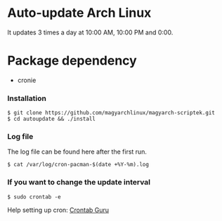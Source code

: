 # Auto-update Arch Linux

It updates 3 times a day at 10:00 AM, 10:00 PM and 0:00.

# Package dependency

* cronie

### Installation

```
$ git clone https://github.com/magyarchlinux/magyarch-scriptek.git
$ cd autoupdate && ./install
``` 

### Log file

The log file can be found here after the first run.

```
$ cat /var/log/cron-pacman-$(date +%Y-%m).log
```

### If you want to change the update interval

```
$ sudo crontab -e
```

Help setting up cron: [Crontab Guru](https://crontab.guru/)
